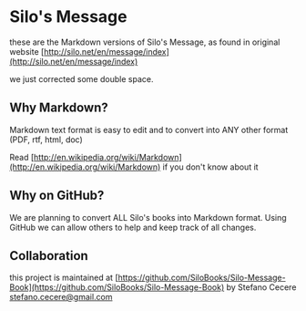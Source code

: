 Silo's Message
==========

these are the Markdown versions of Silo's Message, as found in original website [http://silo.net/en/message/index](http://silo.net/en/message/index)

we just corrected some double space.


## Why Markdown?

Markdown text format is easy to edit and to convert into ANY other format (PDF, rtf, html, doc)

Read [http://en.wikipedia.org/wiki/Markdown](http://en.wikipedia.org/wiki/Markdown) if you don't know about it

## Why on GitHub?
We are planning to convert ALL Silo's books into Markdown format.
Using GitHub we can allow others to help and keep track of all changes.

## Collaboration
this project is maintained at [https://github.com/SiloBooks/Silo-Message-Book](https://github.com/SiloBooks/Silo-Message-Book) by Stefano Cecere <stefano.cecere@gmail.com>
